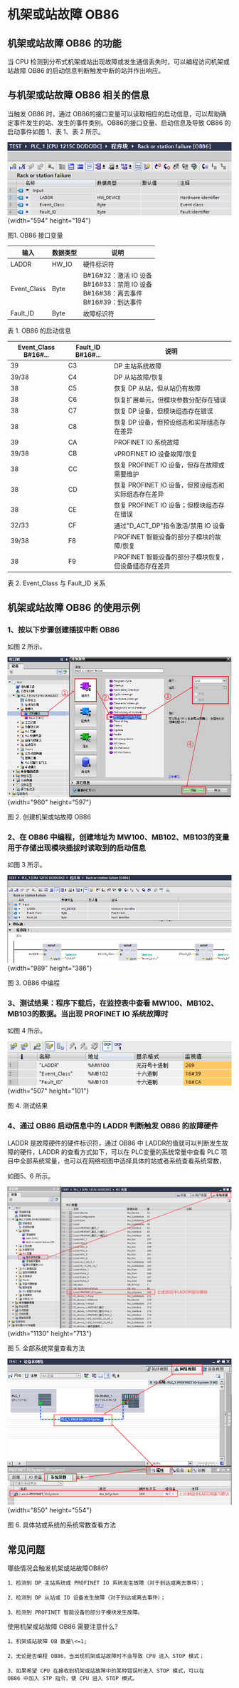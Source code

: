 # 机架或站故障 OB86

## 机架或站故障 OB86 的功能

当 CPU
检测到分布式机架或站出现故障或发生通信丢失时，可以编程访问机架或站故障
OB86 的启动信息判断触发中断的站并作出响应。

## 与机架或站故障 OB86 相关的信息

当触发 OB86 时，通过 OB86的接口变量可以读取相应的启动信息，可以帮助确定事件发生的站、发生的事件类别。OB86的接口变量、启动信息及导致 OB86 的启动事件如图 1、表 1、表 2 所示。

![](images/11-01.png){width="594" height="194"}

图1. OB86 接口变量

| 输入        | 数据类型 | 说明                                                                                           |
| ----------- | -------- | ---------------------------------------------------------------------------------------------- |
| LADDR       | HW_IO    | 硬件标识符                                                                                     |
| Event_Class | Byte     | B#16#32：激活 IO 设备 <br> B#16#33：禁用 IO 设备 <br> B#16#38：离去事件 <br> B#16#39：到达事件 |
| Fault_ID    | Byte     | 故障标识符                                                                                     |

表 1. OB86 的启动信息

  | Event_Class B#16#\... | Fault_ID B#16#\... | 说明                                                  |
  | --------------------- | ------------------ | ----------------------------------------------------- |
  | 39                    | C3                 | DP 主站系统故障                                       |
  | 39/38                 | C4                 | DP 从站故障/恢复                                      |
  | 38                    | C5                 | 恢复 DP 从站，但从站仍有故障                          |
  | 38                    | C6                 | 恢复扩展单元，但模块参数分配存在错误                  |
  | 38                    | C7                 | 恢复 DP 设备，但模块组态存在错误                      |
  | 38                    | C8                 | 恢复 DP 设备，但预设组态和实际组态存在差异            |
  | 39                    | CA                 | PROFINET IO 系统故障                                  |
  | 39/38                 | CB                 | vPROFINET IO 设备故障/恢复                            |
  | 38                    | CC                 | 恢复 PROFINET IO 设备，但存在故障或需要维护           |
  | 38                    | CD                 | 恢复 PROFINET IO 设备，但预设组态和实际组态存在差异   |
  | 38                    | CE                 | 恢复 PROFINET IO 设备；但模块组态存在错误             |
  | 32/33                 | CF                 | 通过"D_ACT_DP"指令激活/禁用 IO 设备                   |
  | 39/38                 | F8                 | PROFINET 智能设备的部分子模块的故障/恢复              |
  | 38                    | F9                 | PROFINET 智能设备的部分子模块恢复，但设备组态存在差异 |

表 2. Event_Class 与 Fault_ID 关系

## 机架或站故障 OB86 的使用示例

### 1、按以下步骤创建插拔中断 OB86

如图 2 所示。

![](images/11-02.png){width="960" height="597"}

图 2. 创建机架或站故障 OB86

### 2、在 OB86 中编程，创建地址为 MW100、MB102、MB103的变量用于存储出现模块插拔时读取到的启动信息

如图 3 所示。

![](images/11-03.png){width="989" height="386"}

图 3. OB86 中编程

### 3、测试结果：程序下载后，在监控表中查看 MW100、MB102、MB103的数据。当出现 PROFINET IO 系统故障时

如图 4 所示。

![](images/11-04.png){width="507" height="101"}

图 4. 测试结果

### 4、通过 OB86 启动信息中的 LADDR 判断触发 OB86 的故障硬件

LADDR 是故障硬件的硬件标识符，通过 OB86 中 LADDR的值就可以判断发生故障的硬件，LADDR 的查看方式如下，可以在 PLC变量的系统常量中查看 PLC
项目中全部系统常量，也可以在网络视图中选择具体的站或者系统查看系统常数，

如图5、6 所示。

![](images/11-05.png){width="1130" height="713"}

图 5. 全部系统常量查看方法

![](images/11-06.png){width="850" height="554"}

图 6. 具体站或系统的系统常数查看方法

## 常见问题

哪些情况会触发机架或站故障OB86?

    1、检测到 DP 主站系统或 PROFINET IO 系统发生故障（对于到达或离去事件）；

    2、检测到 DP 从站或 IO 设备发生故障（对于到达或离去事件）；

    3、检测到 PROFINET 智能设备的部分子模块发生故障。

使用机架或站故障 OB86 需要注意什么?

    1、机架或站故障 OB 数量\<=1;

    2、无论是否编程 OB86，当出现机架或站故障时不会导致 CPU 进入 STOP 模式；

    3、如果希望 CPU 在接收到机架或站故障中的某种错误时进入 STOP 模式，可以在
    OB86 中加入 STP 指令，使 CPU 进入 STOP 模式。

